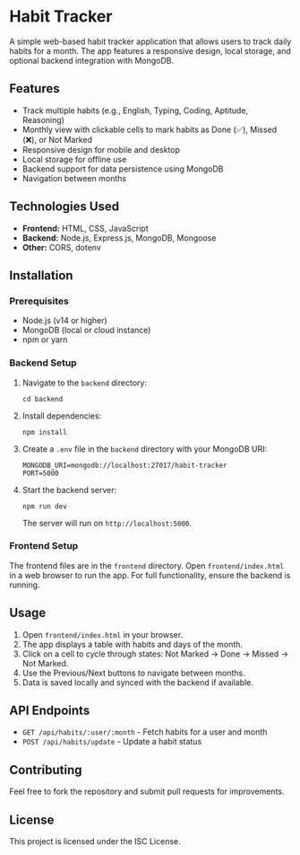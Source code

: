 # Habit Tracker

A simple web-based habit tracker application that allows users to track daily habits for a month. The app features a responsive design, local storage, and optional backend integration with MongoDB.

## Features

- Track multiple habits (e.g., English, Typing, Coding, Aptitude, Reasoning)
- Monthly view with clickable cells to mark habits as Done (✅), Missed (❌), or Not Marked
- Responsive design for mobile and desktop
- Local storage for offline use
- Backend support for data persistence using MongoDB
- Navigation between months

## Technologies Used

- **Frontend:** HTML, CSS, JavaScript
- **Backend:** Node.js, Express.js, MongoDB, Mongoose
- **Other:** CORS, dotenv

## Installation

### Prerequisites

- Node.js (v14 or higher)
- MongoDB (local or cloud instance)
- npm or yarn

### Backend Setup

1. Navigate to the `backend` directory:
   ```
   cd backend
   ```

2. Install dependencies:
   ```
   npm install
   ```

3. Create a `.env` file in the `backend` directory with your MongoDB URI:
   ```
   MONGODB_URI=mongodb://localhost:27017/habit-tracker
   PORT=5000
   ```

4. Start the backend server:
   ```
   npm run dev
   ```
   The server will run on `http://localhost:5000`.

### Frontend Setup

The frontend files are in the `frontend` directory. Open `frontend/index.html` in a web browser to run the app. For full functionality, ensure the backend is running.

## Usage

1. Open `frontend/index.html` in your browser.
2. The app displays a table with habits and days of the month.
3. Click on a cell to cycle through states: Not Marked → Done → Missed → Not Marked.
4. Use the Previous/Next buttons to navigate between months.
5. Data is saved locally and synced with the backend if available.

## API Endpoints

- `GET /api/habits/:user/:month` - Fetch habits for a user and month
- `POST /api/habits/update` - Update a habit status

## Contributing

Feel free to fork the repository and submit pull requests for improvements.

## License

This project is licensed under the ISC License.
